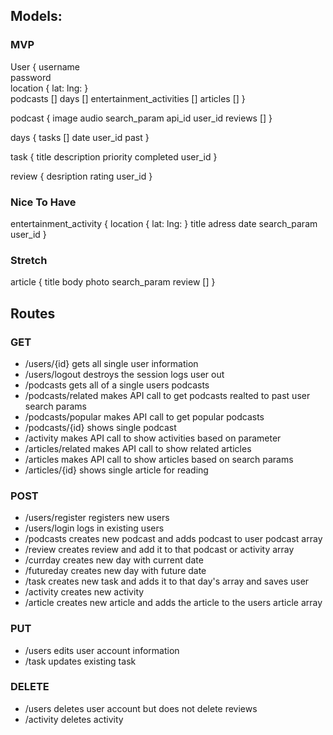 ## Models: 

### MVP

User {
	username  
	password  
	location {
		lat:
		lng:
}	
	podcasts []
	days []
	entertainment_activities []
	articles []
}

podcast {
	image
	audio
	search_param
	api_id
	user_id
	reviews []
}

days {
	tasks []
	date
	user_id
	past
}

task {
	title
	description
	priority
	completed
	user_id
}

review {
	desription
	rating
	user_id
}

### Nice To Have

entertainment_activity {
	location {
		lat:
		lng:
}
	title
	adress
	date
	search_param
	user_id
}

### Stretch

article {
	title
	body
	photo
	search_param
	review []
}

## Routes

### GET
* /users/{id} gets all single user information
* /users/logout destroys the session logs user out
* /podcasts gets all of a single users podcasts
* /podcasts/related makes API call to get podcasts realted to past user search params
* /podcasts/popular makes API call to get popular podcasts
* /podcasts/{id} shows single podcast
* /activity makes API call to show activities based on parameter
* /articles/related makes API call to show related articles
* /articles makes API call to show articles based on search params
* /articles/{id} shows single article for reading


### POST
* /users/register registers new users
* /users/login logs in existing users
* /podcasts creates new podcast and adds podcast to user podcast array
* /review creates review and add it to that podcast or activity array
* /currday creates new day with current date
* /futureday creates new day with future date
* /task creates new task and adds it to that day's array and saves user
* /activity creates new activity
* /article creates new article and adds the article to the users article array

### PUT
* /users edits user account information
* /task updates existing task

### DELETE
* /users deletes user account but does not delete reviews
* /activity deletes activity




























